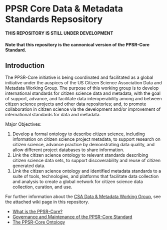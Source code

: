 # PPSR Core Data & Metadata Standards Repsository

**THIS REPOSITORY IS STILL UNDER DEVELOPMENT**

#### Note that this repository is the cannonical version of the PPSR-Core Standard.

## Introduction
The PPSR-Core initiative is being coordinated and facilitated as a global initiative under the auspices of the US Citizen Science Association Data and Metadata Working Group. The purpose of this working group is to develop international standards for citizen science data and metadata, with the goal of support, advance, and facilitate data interoperability among and between citizen science projects and other data repositories; and, to promote collaboration in citizen science via the development and/or improvement of international standards for data and metadata.

Major Objectives:
  1.	Develop a formal ontology to describe citizen science, including information on citizen science project metadata, to support research on citizen science, advance practice by demonstrating data quality, and allow different project databases to share information. 
  2.	Link the citizen science ontology to relevant standards describing citizen science data sets, to support discoverability and reuse of citizen generated data.
  3.	Link the citizen science ontology and identified metadata standards to a suite of tools, technologies, and platforms that facilitate data collection and analysis to create a global network for citizen science data collection, curation, and use.  

For further information about the [CSA Data & Metadata Working Group](https://github.com/CitSciAssoc/DMWG-PPSR-Core/wiki/The-CSA-Data-&-Metadata-Working-Group), see the attached wiki page in this repository.

  - [What is the PPSR-Core?](https://github.com/CitSciAssoc/DMWG-PPSR-Core/wiki/About-the-PPSR-Core#what-is-the-ppsr-core)
  - [Governance and Maintenance of the PPSR-Core Standard](https://github.com/CitSciAssoc/DMWG-PPSR-Core/wiki/About-the-PPSR-Core#governance-structure-and-leadership-team)
  - [The PPSR-Core Ontology](https://github.com/CitSciAssoc/DMWG-PPSR-Core/wiki/PPSR-Core-Ontology)
